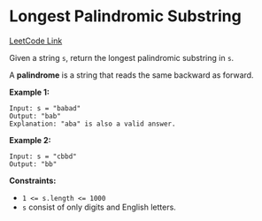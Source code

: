 # Longest Palindromic Substring

[LeetCode Link](https://leetcode.com/problems/longest-palindromic-substring/)

Given a string `s`, return the longest palindromic substring in `s`.

A **palindrome** is a string that reads the same backward as forward.

**Example 1:**
```
Input: s = "babad"
Output: "bab"
Explanation: "aba" is also a valid answer.
```

**Example 2:**
```
Input: s = "cbbd"
Output: "bb"
```

**Constraints:**
- `1 <= s.length <= 1000`
- `s` consist of only digits and English letters.
